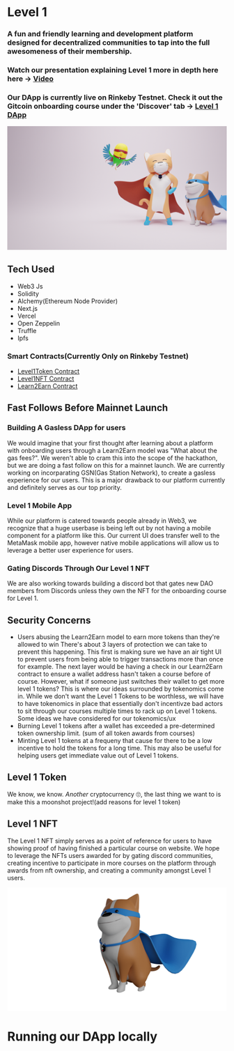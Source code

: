 # Level 1  
### A fun and friendly learning and development platform designed for decentralized communities to tap into the full awesomeness of their membership. 
### Watch our presentation explaining Level 1 more in depth here here -> [Video](https://youtu.be/labhduL_v0Y)
### Our DApp is currently live on Rinkeby Testnet. Check it out the Gitcoin onboarding course under the 'Discover' tab -> [Level 1 DApp](https://level1.vercel.app/)  


<p align="center">
 <img src="public/assets/images/L1_Mascots_1.png?raw=true" alt="Next js starter banner">
</p>

## Tech Used

- Web3 Js 
- Solidity 
- Alchemy(Ethereum Node Provider) 
- Next.js 
- Vercel
- Open Zeppelin
- Truffle 
- Ipfs

### Smart Contracts(Currently Only on Rinkeby Testnet)

- [Level1Token Contract](https://rinkeby.etherscan.io/address/0xea5Bd7D2aBe3c8546D70c470A65422CC322266E4)
- [Level1NFT Contract](https://rinkeby.etherscan.io/address/0x278C8D7ae2694f888894EA4817eCdB84bc5E6781)
- [Learn2Earn Contract](https://rinkeby.etherscan.io/address/0x45b3fe142ba8c4d55b1f726a24d7ea335516680c)

## Fast Follows Before Mainnet Launch

### Building A Gasless DApp for users  
We would imagine that your first thought after learning about a platform with onboarding users through a Learn2Earn model was "What about the gas fees?". We weren't able to cram this into the scope of the hackathon, but we are doing a fast follow on this for a mainnet launch. We are currently working on incorparating GSN(Gas Station Network), to create a gasless experience for our users. This is a major drawback to our platform currently and definitely serves as our top priority.

### Level 1 Mobile App 
While our platform is catered towards people already in Web3, we recognize that a huge userbase is being left out by not having a mobile component for a platform like this. Our current UI does transfer well to the MetaMask mobile app, however native mobile applications will allow us to leverage a better user experience for users.  

### Gating Discords Through Our Level 1 NFT 
We are also working towards building a discord bot that gates new DAO members from Discords unless they own the NFT for the onboarding course for Level 1.

## Security Concerns 
- Users abusing the Learn2Earn model to earn more tokens than they're allowed to win 
There's about 3 layers of protection we can take to prevent this happening. This first is making sure we have an air tight UI to prevent users from being able to trigger transactions more than once for example. The next layer would be having a check in our Learn2Earn contract to ensure a wallet address hasn't taken a course before of course. However, what if someone just switches their wallet to get more level 1 tokens? This is where our ideas surrounded by tokenomics come in. While we don't want the Level 1 Tokens to be worthless, we will have to have tokenomics in place that essentially don't incentivze bad actors to sit through our courses multiple times to rack up on Level 1 tokens. 
Some ideas we have considered for our tokenomics/ux
- Burning Level 1 tokens after a wallet has exceeded a pre-determined token ownership limit. (sum of all token awards from courses)
- Minting Level 1 tokens at a frequeny that cause for there to be a low incentive to hold the tokens for a long time. This may also be useful for helping users get immediate value out of Level 1 tokens. 


## Level 1 Token 
We know, we know. *Another* cryptocurrency 🙄, the last thing we want to is make this a moonshot project!(add reasons for level 1 token)

## Level 1 NFT  
The Level 1 NFT simply serves as a point of reference for users to have showing proof of having finished a particular course on website. We hope to leverage the NFTs users awarded for by gating discord communities, creating incentive to participate in more courses on the platform through awards from nft ownership, and creating a community amongst Level 1 users.   
<p align="center">
 <img src="public/assets/images/Dog_2_3.png?raw=true" alt="Next js starter banner">
</p>

# Running our DApp locally


